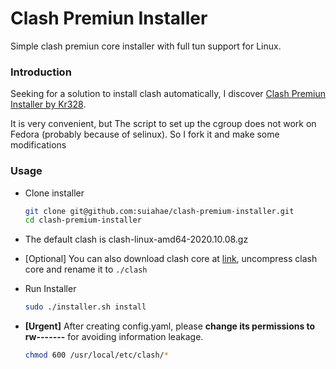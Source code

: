 # Clash Premiun Installer

Simple clash premiun core installer with full tun support for Linux.

### Introduction

Seeking for a solution to install clash automatically, I discover [Clash Premiun Installer by Kr328](https://github.com/Kr328/clash-premium-installer/).

It is very convenient, but The script to set up the cgroup does not work on Fedora (probably because of selinux). So I fork it and make some modifications

### Usage

- Clone installer
  ```bash
  git clone git@github.com:suiahae/clash-premium-installer.git
  cd clash-premium-installer
  ```

- The default clash is clash-linux-amd64-2020.10.08.gz

- [Optional] You can also download clash core at [link](https://github.com/Dreamacro/clash/releases/tag/premium), uncompress clash core and rename it to `./clash`

- Run Installer
  ```bash
  sudo ./installer.sh install
  ```
- **[Urgent]** After creating config.yaml, please **change its permissions to rw-------** for avoiding information leakage.
  ```bash
  chmod 600 /usr/local/etc/clash/*
  ```
